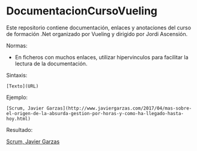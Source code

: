 # DocumentacionCursoVueling

Este repositorio contiene documentación, enlaces y anotaciones del curso de formación .Net organizado por Vueling y dirigido por Jordi Ascensión.

Normas:
* En ficheros con muchos enlaces, utilizar hipervinculos para facilitar la lectura de la documentación.

Sintaxis:

    [Texto](URL)

Ejemplo:

    [Scrum, Javier Garzas](http://www.javiergarzas.com/2017/04/mas-sobre-el-origen-de-la-absurda-gestion-por-horas-y-como-ha-llegado-hasta-hoy.html)

Resultado:

[Scrum, Javier Garzas](http://www.javiergarzas.com/2017/04/mas-sobre-el-origen-de-la-absurda-gestion-por-horas-y-como-ha-llegado-hasta-hoy.html)